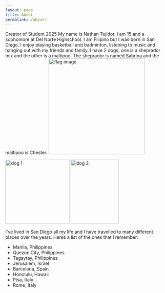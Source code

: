 ```yaml
---
layout: page
title: About
permalink: /about/
---
```


Creator of Student 2025
My name is Nathan Tejidor. I am 15 and a sophomore at Del Norte Highschool. I am Filipino but I was born in San Diego. I enjoy playing basketball and badminton, listening to music and hanging out with my friends and family. I have 2 dogs, one is a sheprador mix and the other is a maltipoo. The sheprador is named Sabrina and the maltipoo is Chester. 
<span>
<img src="{{site.baseurl}}/images/phillipines_flag.png" alt="flag image" width="300"/>
<div>
<img src="{{site.baseurl}}/images/Dog1.JPG" alt="dog 1" width="200"/>
<img src="{{site.baseurl}}/images/Dog2.JPG" alt="dog 2" height="200" width="150"/>
</div>
</span>

I've lived in San Diego all my life and I have travelled to many different places over the years. Heres a list of the ones that I remember:
<ul>
<li> Manila, Philippines </li>
<li> Quezon City, Philippines </li>
<li> Tagaytay, Philippines </li>
<li> Jerusalem, Israel </li>
<li> Barcelona, Spain</li>
<li> Honolulu, Hawaii </li>
<li> Pisa, Italy </li>
<li> Rome, Italy </li>
</ul>
